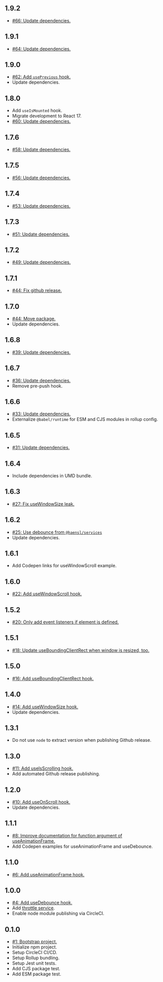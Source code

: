## 1.9.2
* [#66: Update dependencies.](https://github.com/haensl/hooks/issues/66)

## 1.9.1
* [#64: Update dependencies.](https://github.com/haensl/hooks/issues/64)

## 1.9.0
* [#62: Add `usePrevious` hook.](https://github.com/haensl/hooks/issues/62)
* Update dependencies.

## 1.8.0
* Add `useIsMounted` hook.
* Migrate development to React 17.
* [#60: Update dependencies.](https://github.com/haensl/hooks/issues/60)

## 1.7.6
* [#58: Update dependencies.](https://github.com/haensl/hooks/issues/58)

## 1.7.5
* [#56: Update dependencies.](https://github.com/haensl/hooks/issues/56)

## 1.7.4
* [#53: Update dependencies.](https://github.com/haensl/hooks/issues/53)

## 1.7.3
* [#51: Update dependencies.](https://github.com/haensl/hooks/issues/51)

## 1.7.2
* [#49: Update dependencies.](https://github.com/haensl/hooks/issues/49)

## 1.7.1
* [#44: Fix github release.](https://github.com/haensl/hooks/issues/44)

## 1.7.0
* [#44: Move package.](https://github.com/haensl/hooks/issues/44)
* Update dependencies.

## 1.6.8
* [#39: Update dependencies.](https://github.com/haensl/hooks/issues/39)

## 1.6.7
* [#36: Update dependencies.](https://github.com/haensl/hooks/issues/36)
* Remove pre-push hook.

## 1.6.6
* [#33: Update dependencies.](https://github.com/haensl/hooks/issues/33)
* Externalize `@babel/runtime` for ESM and CJS modules in rollup config.

## 1.6.5
* [#31: Update dependencies.](https://github.com/haensl/hooks/issues/31)

## 1.6.4
* Include dependencies in UMD bundle.

## 1.6.3
* [#27: Fix useWindowSize leak.](https://github.com/haensl/hooks/issues/27)

## 1.6.2
* [#25: Use debounce from `@haensl/services`](https://github.com/haensl/hooks/issues/25)
* Update dependencies.

## 1.6.1
* Add Codepen links for useWindowScroll example.

## 1.6.0
* [#22: Add useWindowScroll hook.](https://github.com/haensl/hooks/issues/22)

## 1.5.2
* [#20: Only add event listeners if element is defined.](https://github.com/haensl/hooks/issues/20)

## 1.5.1
* [#18: Update useBoundingClientRect when window is resized, too.](https://github.com/haensl/hooks/issues/18)

## 1.5.0
* [#16: Add useBoundingClientRect hook.](https://github.com/haensl/hooks/issues/16)

## 1.4.0
* [#14: Add useWindowSize hook.](https://github.com/haensl/hooks/issues/14)
* Update dependencies.

## 1.3.1
* Do not use `node` to extract version when publishing Github release.

## 1.3.0
* [#11: Add useIsScrolling hook.](https://github.com/haensl/hooks/issues/11)
* Add automated Github release publishing.

## 1.2.0
* [#10: Add useOnScroll hook.](https://github.com/haensl/hooks/issues/10)
* Update dependencies.

## 1.1.1
* [#8: Improve documentation for function argument of useAnimationFrame.](https://github.com/haensl/hooks/issues/8)
* Add Codepen examples for useAnimationFrame and useDebounce.

## 1.1.0
* [#6: Add useAnimationFrame hook.](https://github.com/haensl/hooks/issues/6)

## 1.0.0
* [#4: Add useDebounce hook.](https://github.com/haensl/hooks/issues/4)
* Add [throttle service](src/services/throttle).
* Enable node module publishing via CircleCI.

## 0.1.0
* [#1: Bootstrap project.](https://github.com/haensl/hooks/issues/1)
* Initialize npm project.
* Setup CircleCI CI/CD.
* Setup Rollup bundling.
* Setup Jest unit tests.
* Add CJS package test.
* Add ESM package test.
